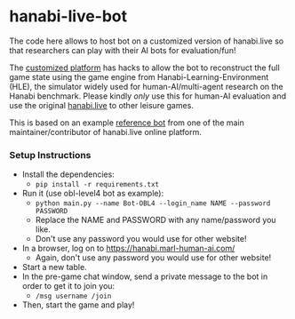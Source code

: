 # hanabi-live-bot

The code here allows to host bot on a customized version of hanabi.live
so that researchers can play with their AI bots for evaluation/fun!

The [customized platform](https://hanabi.marl-human-ai.com/) has
hacks to allow the bot to reconstruct the full game state using the game
engine from Hanabi-Learning-Environment (HLE), the simulator widely
used for human-AI/multi-agent research on the Hanabi benchmark.
Please kindly *only* use this for human-AI evaluation and use the
original [hanabi.live](https://hanab.live/) to other leisure games.

This is based on an example [reference
bot](https://github.com/Zamiell/hanabi-live-bot) from one of the main
maintainer/contributor of hanabi.live online platform.

### Setup Instructions

* Install the dependencies:
  * `pip install -r requirements.txt`
* Run it (use obl-level4 bot as example):
  * `python main.py --name Bot-OBL4 --login_name NAME --password PASSWORD`
  * Replace the NAME and PASSWORD with any name/password you like.
  * Don't use any password you would use for other website!
* In a browser, log on to https://hanabi.marl-human-ai.com/
  * Again, don't use any password you would use for other website!
* Start a new table.
* In the pre-game chat window, send a private message to the bot in order to get it to join you:
  * `/msg username /join`
* Then, start the game and play!
